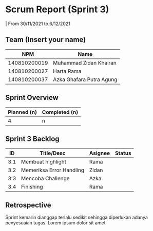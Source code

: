 # Scrum Report (Sprint 3)
| From 30/11/2021 to 6/12/2021

## Team (Insert your name)
| NPM           | Name                       |
| ------------- |----------------------------|
| 140810200019  | Muhammad Zidan Khairan     |
| 140810200027  | Harta Rama                 |
| 140810200037  | Azka Ghafara Putra Agung   |

## Sprint Overview
| Planned (n)   | Completed (n) |
| ------------- |-------------- |
| 4             | n             |

## Sprint 3 Backlog

| ID  | Title/Desc | Asignee | Status |
| --- | ---------- | ------- | ------ |
| 3.1 | Membuat highlight | Rama |  |
| 3.2 | Memeriksa Error Handling | Zidan |  |
| 3.3 | Mencoba Challenge | Azka |  |
| 3.4 | Finishing | Rama |  |

## Retrospective 

Sprint kemarin dianggap terlalu sedikit sehingga diperlukan adanya penyesuaian tugas. Lorem ipsum dolor sit amet

